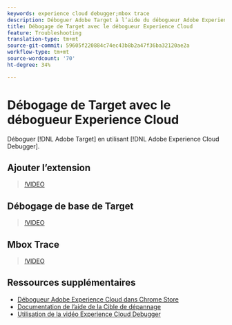 ```yaml
---
keywords: experience cloud debugger;mbox trace
description: Déboguer Adobe Target à l’aide du débogueur Adobe Experience Cloud.
title: Débogage de Target avec le débogueur Experience Cloud
feature: Troubleshooting
translation-type: tm+mt
source-git-commit: 59605f220884c74ec43b8b2a47f36ba32120ae2a
workflow-type: tm+mt
source-wordcount: '70'
ht-degree: 34%

---
```



# Débogage de Target avec le débogueur Experience Cloud

Déboguer [!DNL Adobe Target] en utilisant [!DNL Adobe Experience Cloud Debugger].

## Ajouter l’extension

>[!VIDEO](https://video.tv.adobe.com/v/23114/?quality=12)

## Débogage de base de Target

>[!VIDEO](https://video.tv.adobe.com/v/23115/?quality=12)

## Mbox Trace

>[!VIDEO](https://video.tv.adobe.com/v/23113/?quality=12)

## Ressources supplémentaires

+ [Débogueur Adobe Experience Cloud dans Chrome Store](https://chrome.google.com/webstore/detail/adobe-experience-cloud-de/ocdmogmohccmeicdhlhhgepeaijenapj?hl=en)
+ [Documentation de l’aide de la Cible de dépannage](/help/r-troubleshooting-target/troubleshooting-target.md)
+ [Utilisation de la vidéo Experience Cloud Debugger](https://helpx.adobe.com/marketing-cloud-core/kt/using/experience-cloud-debugger-feature-video-use.html)
